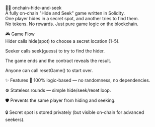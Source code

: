🕵️‍♀️ onchain-hide-and-seek      
A fully on-chain "Hide and Seek" game written in Solidity.      
One player hides in a secret spot, and another tries to find them.   
No tokens. No rewards. Just pure game logic on the blockchain.      
       
🎮 Game Flow      
Hider calls hide(spot) to choose a secret location (1–5).    
       
Seeker calls seek(guess) to try to find the hider.  
    
The game ends and the contract reveals the result.     
      
Anyone can call resetGame() to start over.   
        
✨ Features 
🧠 100% logic-based — no randomness, no dependencies. 
    
⚙️ Stateless rounds — simple hide/seek/reset loop.  

🛡️ Prevents the same player from hiding and seeking. 
     
🔒 Secret spot is stored privately (but visible on-chain for advanced seekers). 
